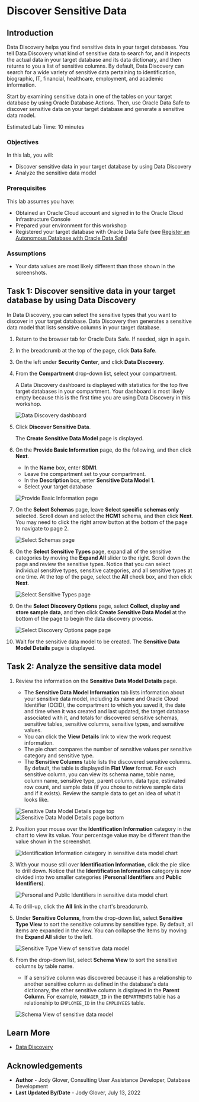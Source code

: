 # Discover Sensitive Data

## Introduction

Data Discovery helps you find sensitive data in your target databases. You tell Data Discovery what kind of sensitive data to search for, and it inspects the actual data in your target database and its data dictionary, and then returns to you a list of sensitive columns. By default, Data Discovery can search for a wide variety of sensitive data pertaining to identification, biographic, IT, financial, healthcare, employment, and academic information.

Start by examining sensitive data in one of the tables on your target database by using Oracle Database Actions. Then, use Oracle Data Safe to discover sensitive data on your target database and generate a sensitive data model.

Estimated Lab Time: 10 minutes

### Objectives

In this lab, you will:

- Discover sensitive data in your target database by using Data Discovery
- Analyze the sensitive data model


### Prerequisites

This lab assumes you have:

- Obtained an Oracle Cloud account and signed in to the Oracle Cloud Infrastructure Console
- Prepared your environment for this workshop
- Registered your target database with Oracle Data Safe (see [Register an Autonomous Database with Oracle Data Safe](?lab=register-autonomous-database))


### Assumptions

- Your data values are most likely different than those shown in the screenshots.


## Task 1: Discover sensitive data in your target database by using Data Discovery

In Data Discovery, you can select the sensitive types that you want to discover in your target database. Data Discovery then generates a sensitive data model that lists sensitive columns in your target database.

1. Return to the browser tab for Oracle Data Safe. If needed, sign in again.

2. In the breadcrumb at the top of the page, click **Data Safe**.

3. On the left under **Security Center**, and click **Data Discovery**.

4. From the **Compartment** drop-down list, select your compartment.

    A Data Discovery dashboard is displayed with statistics for the top five target databases in your compartment. Your dashboard is most likely empty because this is the first time you are using Data Discovery in this workshop.

    ![Data Discovery dashboard](images/data-discovery-dashboard.png "Data Discovery dashboard")

5. Click **Discover Sensitive Data**.

    The **Create Sensitive Data Model** page is displayed.

6. On the **Provide Basic Information** page, do the following, and then click **Next**.

    - In the **Name** box, enter **SDM1**.
    - Leave the compartment set to your compartment.
    - In the **Description** box, enter **Sensitive Data Model 1**.
    - Select your target database

    ![Provide Basic Information page](images/provide-basic-information-page.png "Provide Basic Information page")

7. On the **Select Schemas** page, leave **Select specific schemas only** selected. Scroll down and select the **HCM1** schema, and then click **Next**. You may need to click the right arrow button at the bottom of the page to navigate to page 2.

    ![Select Schemas page](images/select-schemas-page.png "Select Schemas page")

8. On the **Select Sensitive Types** page, expand all of the sensitive categories by moving the **Expand All** slider to the right. Scroll down the page and review the sensitive types. Notice that you can select individual sensitive types, sensitive categories, and all sensitive types at one time. At the top of the page, select the **All** check box, and then click **Next**.

    ![Select Sensitive Types page](images/select-sensitive-types-page.png "Select Sensitive Types page")

9. On the **Select Discovery Options** page, select **Collect, display and store sample data**, and then click **Create Sensitive Data Model** at the bottom of the page to begin the data discovery process.

    ![Select Discovery Options page page](images/select-discovery-options-page.png "Select Discovery Options page")

10. Wait for the sensitive data model to be created. The **Sensitive Data Model Details** page is displayed.


## Task 2: Analyze the sensitive data model

1. Review the information on the **Sensitive Data Model Details** page.

    - The **Sensitive Data Model Information** tab lists information about your sensitive data model, including its name and Oracle Cloud Identifier (OCID), the compartment to which you saved it, the date and time when it was created and last updated, the target database associated with it, and totals for discovered sensitive schemas, sensitive tables, sensitive columns, sensitive types, and sensitive values.
    - You can click the **View Details** link to view the work request information.
    - The pie chart compares the number of sensitive values per sensitive category and sensitive type.
    - The **Sensitive Columns** table lists the discovered sensitive columns. By default, the table is displayed in **Flat View** format. For each sensitive column, you can view its schema name, table name, column name, sensitive type, parent column, data type, estimated row count, and sample data (if you chose to retrieve sample data and if it exists). Review the sample data to get an idea of what it looks like.

    ![Sensitive Data Model Details page top](images/sensitive-data-model-details-page-1.png "Sensitive Data Model Details page top")
    ![Sensitive Data Model Details page bottom](images/sensitive-data-model-details-page-2.png "Sensitive Data Model Details page bottom")

2. Position your mouse over the **Identification Information** category in the chart to view its value. Your percentage value may be different than the value shown in the screenshot.

    ![Identification Information category in sensitive data model chart](images/sdm-chart-identification-information.png "Identification Information category in sensitive data model chart")

3. With your mouse still over **Identification Information**, click the pie slice to drill down. Notice that the **Identification Information** category is now divided into two smaller categories (**Personal Identifiers** and **Public Identifiers**).

    ![Personal and Public Identifiers in sensitive data model chart](images/sdm-chart-personal-public-identifiers.png "Personal and Public Identifiers in sensitive data model chart")


4.  To drill-up, click the **All** link in the chart's breadcrumb.

5. Under **Sensitive Columns**, from the drop-down list, select **Sensitive Type View** to sort the sensitive columns by sensitive type. By default, all items are expanded in the view. You can collapse the items by moving the **Expand All** slider to the left.

    ![Sensitive Type View of sensitive data model](images/sensitive-type-view-sdm1.png "Sensitive Type View of sensitive data model")

6. From the drop-down list, select **Schema View** to sort the sensitive columns by table name.

    - If a sensitive column was discovered because it has a relationship to another sensitive column as defined in the database's data dictionary, the other sensitive column is displayed in the **Parent Column**. For example, `MANAGER_ID` in the `DEPARTMENTS` table has a relationship to `EMPLOYEE_ID` in the `EMPLOYEES` table.

    ![Schema View of sensitive data model](images/schema-view-sdm1.png "Schema View of sensitive data model")


## Learn More

- [Data Discovery](https://docs.oracle.com/en-us/iaas/data-safe/doc/data-discovery.html)

## Acknowledgements
- **Author** - Jody Glover, Consulting User Assistance Developer, Database Development
- **Last Updated By/Date** - Jody Glover, July 13, 2022
